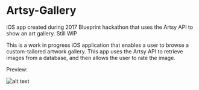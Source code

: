 # Artsy-Gallery
iOS app created during 2017 Blueprint hackathon that uses the Artsy API to show an art gallery. Still WIP

This is a work in progress iOS application that enables a user to browse a custom-tailored artwork gallery. This app uses the Artsy API to retrieve images from a database, and then allows the user to rate the image.

Preview:

![alt text](https://imgur.com/aM9ULiw.jpg)
